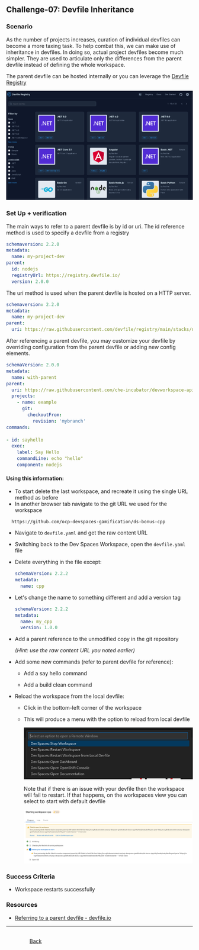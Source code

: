 ## Challenge-07: Devfile Inheritance

### Scenario

As the number of projects increases, curation of individual devfiles can become a more taxing task.  To help combat this, we can make use of inheritance in devfiles.  In doing so, actual project devfiles become much simpler.  They are used to articulate only the differences from the parent devfile instead of defining the whole workspace.

The parent devfile can be hosted internally or you can leverage the [Devfile Registry](https://registry.devfile.io/viewer)

![ ](.img/devfile_registry.png)

### Set Up + verification

The main ways to refer to a parent devfile is by id or uri.  The id reference method is used to specify a devfile from a registry

```yaml
schemaversion: 2.2.0
metadata:  
  name: my-project-dev
parent:  
  id: nodejs  
  registryUrl: https://registry.devfile.io/  
  version: 2.0.0
```

The uri method is used when the parent devfile is hosted on a HTTP server.

```yaml
schemaversion: 2.2.0
metadata:  
  name: my-project-dev
parent:  
  uri: https://raw.githubusercontent.com/devfile/registry/main/stacks/nodejs/devfile.yaml
```

After referencing a parent devfile, you may customize your devfile by overriding configuration from the parent devfile or adding new config elements.

```yaml
schemaVersion: 2.0.0
metadata:
  name: with-parent
parent:
  uri: https://raw.githubusercontent.com/che-incubator/devworkspace-api/proposal-25-variant-1-define-stacks/devfile-support/samples/nodejs-stack.devfile.yaml
  projects:
    - name: example
      git:
        checkoutFrom:
          revision: 'mybranch'
commands:

- id: sayhello
  exec:
    label: Say Hello
    commandLine: echo "hello"
    component: nodejs
```

#### Using this information:

* To start delete the last workspace, and recreate it using the single URL method as before 
* In another browser tab navigate to the git URL we used for the workspace

```http
  https://github.com/ocp-devspaces-gamification/ds-bonus-cpp
```

* Navigate to `devfile.yaml` and get the raw content URL
* Switching back to the Dev Spaces Workspace, open the `devfile.yaml` file
* Delete everything in the file except:
  
  ```yaml
  schemaVersion: 2.2.2
  metadata:
    name: cpp
  ```
* Let's change the name to something different and add a version tag
  
  ```yaml
  schemaVersion: 2.2.2
  metadata:
    name: my_cpp
    version: 1.0.0
  ```
* Add a parent reference to the unmodified copy in the git repository
  
  *(Hint: use the raw content URL you noted earlier)*
* Add some new commands (refer to parent devfile for reference):
  * Add a say hello command 
  
  * Add a build clean command
* Reload the workspace from the local devfile:
  * Click in the bottom-left corner of the workspace
  
  * This will produce a menu with the option to reload from local devfile
    
    ![](.img/workspace_menu.png)
    
    Note that if there is an issue with your devfile then the workspace will fail to restart.  If that happens, on the workspaces view you can select to start with default devfile
    
    <img title="" src=".img/restart_failed.png" alt="" data-align="inline" width="612">

### Success Criteria

- Workspace restarts successfully

### Resources

* [Referring to a parent devfile - devfile.io](https://devfile.io/docs/2.3.0/referring-to-a-parent-devfile)

---



                                                                                                                                                [Back](../README.md)
